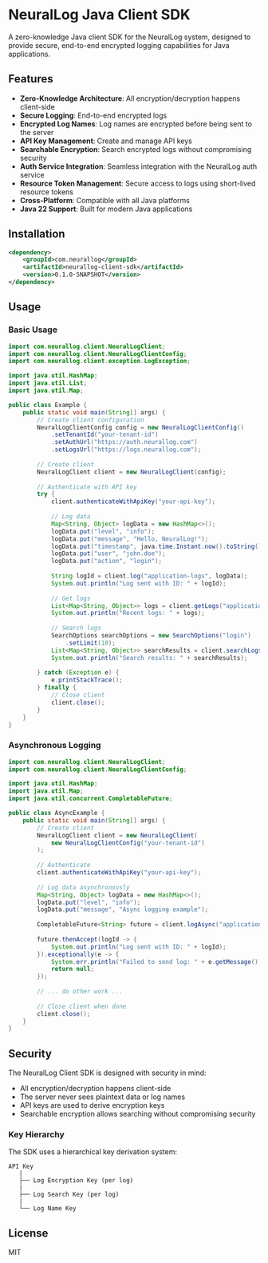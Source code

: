 # NeuralLog Java Client SDK

A zero-knowledge Java client SDK for the NeuralLog system, designed to provide secure, end-to-end encrypted logging capabilities for Java applications.

## Features

- **Zero-Knowledge Architecture**: All encryption/decryption happens client-side
- **Secure Logging**: End-to-end encrypted logs
- **Encrypted Log Names**: Log names are encrypted before being sent to the server
- **API Key Management**: Create and manage API keys
- **Searchable Encryption**: Search encrypted logs without compromising security
- **Auth Service Integration**: Seamless integration with the NeuralLog auth service
- **Resource Token Management**: Secure access to logs using short-lived resource tokens
- **Cross-Platform**: Compatible with all Java platforms
- **Java 22 Support**: Built for modern Java applications

## Installation

```xml
<dependency>
    <groupId>com.neurallog</groupId>
    <artifactId>neurallog-client-sdk</artifactId>
    <version>0.1.0-SNAPSHOT</version>
</dependency>
```

## Usage

### Basic Usage

```java
import com.neurallog.client.NeuralLogClient;
import com.neurallog.client.NeuralLogClientConfig;
import com.neurallog.client.exception.LogException;

import java.util.HashMap;
import java.util.List;
import java.util.Map;

public class Example {
    public static void main(String[] args) {
        // Create client configuration
        NeuralLogClientConfig config = new NeuralLogClientConfig()
            .setTenantId("your-tenant-id")
            .setAuthUrl("https://auth.neurallog.com")
            .setLogsUrl("https://logs.neurallog.com");
        
        // Create client
        NeuralLogClient client = new NeuralLogClient(config);
        
        // Authenticate with API key
        try {
            client.authenticateWithApiKey("your-api-key");
            
            // Log data
            Map<String, Object> logData = new HashMap<>();
            logData.put("level", "info");
            logData.put("message", "Hello, NeuralLog!");
            logData.put("timestamp", java.time.Instant.now().toString());
            logData.put("user", "john.doe");
            logData.put("action", "login");
            
            String logId = client.log("application-logs", logData);
            System.out.println("Log sent with ID: " + logId);
            
            // Get logs
            List<Map<String, Object>> logs = client.getLogs("application-logs", 10);
            System.out.println("Recent logs: " + logs);
            
            // Search logs
            SearchOptions searchOptions = new SearchOptions("login")
                .setLimit(10);
            List<Map<String, Object>> searchResults = client.searchLogs("application-logs", searchOptions);
            System.out.println("Search results: " + searchResults);
            
        } catch (Exception e) {
            e.printStackTrace();
        } finally {
            // Close client
            client.close();
        }
    }
}
```

### Asynchronous Logging

```java
import com.neurallog.client.NeuralLogClient;
import com.neurallog.client.NeuralLogClientConfig;

import java.util.HashMap;
import java.util.Map;
import java.util.concurrent.CompletableFuture;

public class AsyncExample {
    public static void main(String[] args) {
        // Create client
        NeuralLogClient client = new NeuralLogClient(
            new NeuralLogClientConfig("your-tenant-id")
        );
        
        // Authenticate
        client.authenticateWithApiKey("your-api-key");
        
        // Log data asynchronously
        Map<String, Object> logData = new HashMap<>();
        logData.put("level", "info");
        logData.put("message", "Async logging example");
        
        CompletableFuture<String> future = client.logAsync("application-logs", logData);
        
        future.thenAccept(logId -> {
            System.out.println("Log sent with ID: " + logId);
        }).exceptionally(e -> {
            System.err.println("Failed to send log: " + e.getMessage());
            return null;
        });
        
        // ... do other work ...
        
        // Close client when done
        client.close();
    }
}
```

## Security

The NeuralLog Client SDK is designed with security in mind:

- All encryption/decryption happens client-side
- The server never sees plaintext data or log names
- API keys are used to derive encryption keys
- Searchable encryption allows searching without compromising security

### Key Hierarchy

The SDK uses a hierarchical key derivation system:

```
API Key
   |
   ├── Log Encryption Key (per log)
   |
   ├── Log Search Key (per log)
   |
   └── Log Name Key
```

## License

MIT
